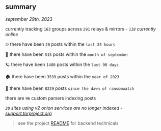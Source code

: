 
## summary
_september 29th, 2023_

currently tracking `163` groups across `291` relays & mirrors - _`118` currently online_

⏲ there have been `20` posts within the `last 24 hours`

🦈 there have been `515` posts within the `month of september`

🪐 there have been `1480` posts within the `last 90 days`

🏚 there have been `3539` posts within the `year of 2023`

🦕 there have been `8229` posts `since the dawn of ransomwatch`

there are `96` custom parsers indexing posts

_`20` sites using v2 onion services are no longer indexed - [support.torproject.org](https://support.torproject.org/onionservices/v2-deprecation/)_

> see the project [README](https://github.com/joshhighet/ransomwatch#ransomwatch--) for backend technicals
